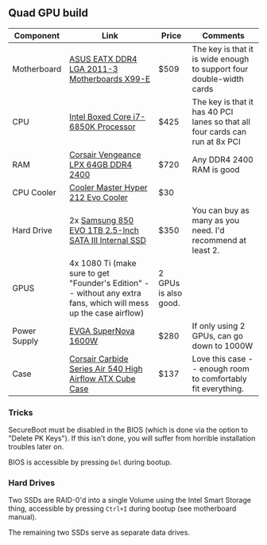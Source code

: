 ## Quad GPU build

Component | Link | Price | Comments
--- | --- | --- | ---
Motherboard | [ASUS EATX DDR4 LGA 2011-3 Motherboards X99-E](https://www.amazon.com/Asus-Motherboards-WS-USB-3-1/dp/B00XUDLXJG) | $509 | The key is that it is wide enough to support four double-width cards
CPU | [Intel Boxed Core i7-6850K Processor](https://www.amazon.com/gp/product/B01FJLAITC) | $425 | The key is that it has 40 PCI lanes so that all four cards can run at 8x PCI
RAM | [Corsair Vengeance LPX 64GB DDR4 2400](https://www.amazon.com/gp/product/B01ET6Y09C) | $720 | Any DDR4 2400 RAM is good
CPU Cooler | [Cooler Master Hyper 212 Evo Cooler](https://www.amazon.com/dp/B005O65JXI) | $30 | 
Hard Drive | 2x [Samsung 850 EVO 1TB 2.5-Inch SATA III Internal SSD](https://www.amazon.com/gp/product/B00OBRFFAS) | $350 | You can buy as many as you need. I'd recommend at least 2.
GPUS | 4x 1080 Ti (make sure to get "Founder's Edition" -- without any extra fans, which will mess up the case airflow) | 2 GPUs is also good.
Power Supply | [EVGA SuperNova 1600W](https://www.amazon.com/EVGA-SuperNOVA-PLATINUM-Crossfire-220-P2-1600-X1/dp/B00NJG61JQ) | $280 | If only using 2 GPUs, can go down to 1000W
Case | [Corsair Carbide Series Air 540 High Airflow ATX Cube Case](https://www.amazon.com/gp/product/B00D6GINF4) | $137 | Love this case -- enough room to comfortably fit everything.

### Tricks

SecureBoot must be disabled in the BIOS (which is done via the option to "Delete PK Keys").
If this isn't done, you will suffer from horrible installation troubles later on.

BIOS is accessible by pressing `Del` during bootup.

### Hard Drives

Two SSDs are RAID-0'd into a single Volume using the Intel Smart Storage thing, accessible by pressing `Ctrl+I` during bootup (see motherboard manual).

The remaining two SSDs serve as separate data drives.
